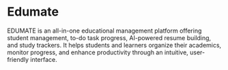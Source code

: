 # Edumate
EDUMATE is an all-in-one educational management platform offering student management, to-do task progress, AI-powered resume building, and study trackers. It helps students and learners organize their academics, monitor progress, and enhance productivity through an intuitive, user-friendly interface.
